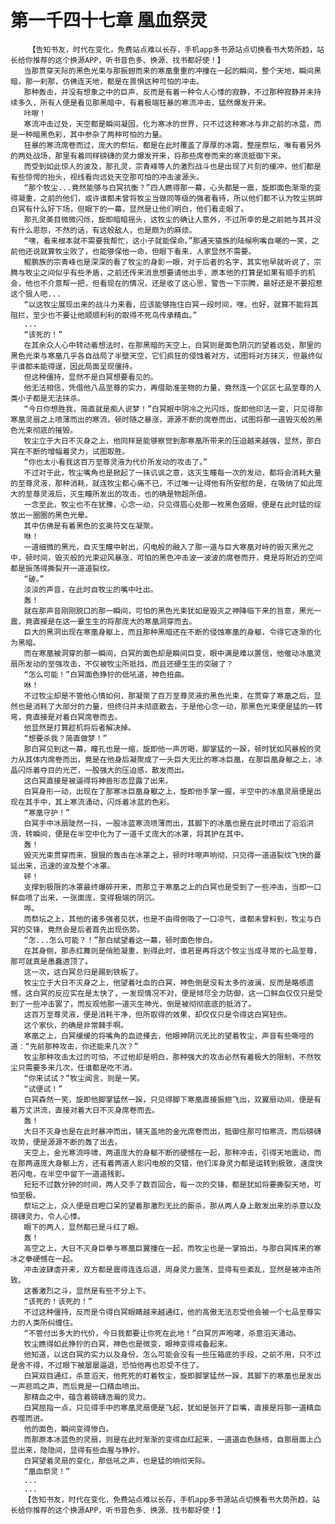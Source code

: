 # 第一千四十七章 凰血祭灵
        【告知书友，时代在变化，免费站点难以长存，手机app多书源站点切换看书大势所趋，站长给你推荐的这个换源APP，听书音色多、换源、找书都好使！】
       当那贯穿天际的黑色光束与那振翅而来的寒凰重重的冲撞在一起的瞬间，整个天地，瞬间黑暗，那一刹那，仿佛连天地，都是在畏惧这种可怕的冲击。
       那种轰击，并没有想象之中的巨声，反而是有着一种令人心悸的寂静，不过那种寂静并未持续多久，所有人便是看见那黑暗中，有着极端狂暴的寒流冲击，猛然爆发开来。
       咔嚓！
       寒流冲击过处，天空都是瞬间凝固，化为寒冰的世界，只不过这种寒冰与非之前的冰蓝，而是一种暗黑色彩，其中参杂了两种可怕的力量。
       狂暴的寒流席卷而过，庞大的祭坛，都是在此时覆盖了厚厚的冰霜，整座祭坛，唯有着另外的两处战场，那里有着同样磅礴的灵力爆发开来，将那些席卷而来的寒流抵御下来。
       而受到如此惊人的波及，那孔灵，宗青峰等人的激烈战斗也是出现了片刻的缓冲，他们都是有些惊愕的抬头，视线看向远处天空那可怕的冲击波源头。
       “那个牧尘...竟然能够与白冥抗衡？”四人瞧得那一幕，心头都是一震，旋即面色渐渐的变得凝重，之前的他们，或许谁都未曾将牧尘当做同等级的强者看待，所以他们都不认为牧尘挑衅白冥有什么好下场，但眼下的一幕，显然是让他们明白，他们看走眼了。
       那孔灵美目微微闪烁，旋即暗暗摇头，这牧尘的确让人意外，不过所幸的是之前她与其并没有什么恩怨，不然的话，有这般敌人，也是颇为的麻烦。
       “嘿，看来根本就不需要我帮忙，这小子就能保命。”那通天猿族的陆候咧嘴自嘲的一笑，之前他还说就算牧尘败了，也能够保他一命，但眼下看来，人家显然不需要。
       鲲鹏族的宗青峰也是深深的看了牧尘的身影一眼，对于后者的名字，其实他早就听说了，宗腾与牧尘之间似乎有些矛盾，之前还传来消息想要请他出手，原本他的打算是如果有顺手的机会，他也不介意帮一把，但看现在的情况，还是收了这心思，警告一下宗腾，最好还是不要招惹这个狠人吧...
       “以这牧尘展现出来的战斗力来看，应该能够拖住白冥一段时间，嘿，也好，就算不能将其阻拦，至少也不要让他顺顺利利的取得不死鸟传承精血。”
       ...
       “该死的！”
       在其余众人心中转动着想法时，在那黑暗的天空上，白冥则是面色阴沉的望着远处，那里的黑色光束与寒凰几乎各自战局了半壁天空，它们疯狂的侵蚀着对方，试图将对方抹灭，但最终似乎谁都未能得逞，因此局面呈现僵持。
       但这种僵持，显然不是白冥想要看见的。
       他无法相信，凭借他八品至尊的实力，再借助准圣物的力量，竟然连一个区区七品至尊的人类小子都是无法抹杀。
       “今日你想胜我，简直就是痴人说梦！”白冥眼中阴冷之光闪烁，旋即他印法一变，只见得那寒凰灵扇之上喷薄而出的寒流，顿时随之暴涨，源源不断的席卷而出，试图将那一道毁灭般的黑色光束彻底的摧毁。
       牧尘立于大日不灭身之上，他同样是能够察觉到那寒凰所带来的压迫越来越强，显然，那白冥在不断的增幅着灵力，试图取胜。
       “你也太小看我这百万至尊灵液为代价所发动的攻击了。”
       不过对于此，牧尘嘴角也是掀起了一抹讥讽之意，这灭生瞳每一次的发动，都将会消耗大量的至尊灵液，那种消耗，就连牧尘都心痛不已，不过唯一让得他有所安慰的是，在吸纳了如此庞大的至尊灵液后，灭生瞳所发出的攻击，也的确是物超所值。
       一念至此，牧尘也不在犹豫，心念一动，只见得眉心处那一枚黑色竖眼，便是在此时猛的绽放出一圈圈的黑色光晕。
       其中仿佛是有着黑色的玄奥符文在凝聚。
       咻！
       一道细微的黑光，自灭生瞳中射出，闪电般的融入了那一道与巨大寒凰对峙的毁灭黑光之中，顿时间，毁灭般的光束迎风暴涨，可怕的黑色冲击波一波波的席卷而开，竟是将附近的空间都是振荡得撕裂开一道道裂纹。
       “破。”
       淡淡的声音，在此时自牧尘的嘴中吐出。
       轰！
       就在那声音刚刚脱口的那一瞬间，可怕的黑色光束犹如是毁灭之神降临下来的旨意，黑光一震，竟直接是在这一霎生生的将那庞大的寒凰洞穿而去。
       巨大的黑洞出现在寒凰身躯上，而且那种黑暗还在不断的侵蚀寒凰的身躯，令得它逐渐的化为黑暗。
       而在寒凰被洞穿的那一瞬间，白冥的面色却是瞬间巨变，眼中满是难以置信，他催动冰凰灵扇所发动的至强攻击，不仅被牧尘所抵挡，而且还硬生生的突破了？
       “怎么可能！”白冥面色狰狞的低吼道，神色扭曲。
       咻！
       不过牧尘却是不管他心情如何，那凝聚了百万至尊灵液的黑色光束，在贯穿了寒凰之后，显然也是消耗了大部分的力量，但终归并未彻底散去，于是他心念一动，那黑色光束便是猛的一转弯，竟直接是对着白冥席卷而去。
       他显然是打算趁机将后者解决掉。
       “想要杀我？简直做梦！”
       那白冥见到这一幕，瞳孔也是一缩，旋即他一声厉喝，脚掌猛的一跺，顿时犹如风暴般的灵力从其体内席卷而出，竟是在他身后凝聚成了一头巨大无比的寒冰巨凰，在那巨凰身躯之上，冰晶闪烁着夺目的光芒，一股强大的压迫感，散发而出。
       这白冥直接是被逼得将神兽形态显露了出来。
       白冥身形一动，出现在了那寒冰巨凰身躯之上，旋即他手掌一握，半空中的冰凰灵扇便是出现在其手中，其上寒流涌动，闪烁着冰蓝的色彩。
       “寒凰守护！”
       白冥手中冰扇陡然一抖，一股冰蓝寒流喷薄而出，其脚下的冰凰也是在此时喷出了滔滔洪流，转瞬间，便是在半空中化为了一道千丈庞大的冰罩，将其护在其中。
       轰！
       毁灭光束贯穿而来，狠狠的轰击在冰罩之上，顿时咔嚓声响彻，只见得一道道裂纹飞快的蔓延出来，迅速的波及整个冰罩。
       砰！
       支撑到极限的冰罩最终爆碎开来，而那立于寒凰之上的白冥也是受到了一些冲击，当即一口鲜血喷了出来，一张面庞，变得极端的阴沉。
       哗。
       而祭坛之上，其他的诸多强者见状，也是不由得倒吸了一口凉气，谁都未曾料到，牧尘与白冥的交锋，竟然会是后者首先出现伤势。
       “怎...怎么可能？！”那白斌望着这一幕，顿时面色惨白。
       在其身侧，那赤红舞则是俏脸凝重，到得此时，谁若是再将这个牧尘当成寻常的七品至尊，那可就真是愚蠢透顶了。
       这一次，这白冥总归是踢到铁板了。
       牧尘立于大日不灭身之上，他望着吐血的白冥，神色倒是没有太多的波澜，反而是略感遗憾，这白冥的反应实在是太快了，一发现情况不对，便是倾尽全力防御，这一口鲜血仅仅只是受到了一些冲击罢了，而反观他那一道灭生神光，倒是被彻彻底底的抵消了。
       这百万至尊灵液，便是消耗干净，但所取得的效果，却仅仅只是令得这白冥轻伤。
       这个家伙，的确是非常棘手啊。
       寒凰之上，白冥缓缓的将嘴角的血迹搽去，他眼神阴沉无比的望着牧尘，声音有些嘶哑的道：“先前那种攻击，你还能来几次？”
       牧尘那种攻击太过的可怕，不过他却是明白，那种强大的攻击必然有着极大的限制，不然牧尘只需要多来几次，任谁都是吃不消。
       “你来试试？”牧尘闻言，则是一笑。
       “试便试！”
       白冥森然一笑，旋即他脚掌猛然一跺，只见得脚下寒凰直接振翅飞出，双翼扇动间，便是有着万丈洪流，直接对着大日不灭身席卷而去。
       轰！
       大日不灭身也是在此时暴冲而出，铺天盖地的金光席卷而出，抵御住那可怕寒流，而后磅礴攻势，便是源源不断的轰了出去。
       天空上，金光寒流呼啸，两道庞大的身躯不断的硬憾在一起，那种冲击，引得天地震动，而在那两道庞大身躯上方，还有着两道人影闪电般的交错，他们浑身灵力都是运转到极致，速度快若闪电，在半空中留下一道道残影。
       短短不过数分钟的时间，两人交手了数百回合，每一次的交锋，都是犹如将要撕裂天地，可怕至极。
       祭坛之上，众人便是目瞪口呆的望着那激烈无比的厮杀，那从两人身上散发出来的杀意以及磅礴灵力，令人心悸。
       眼下的两人，显然都已是斗红了眼。
       轰！
       高空之上，大日不灭身巨拳与寒凰巨翼撞在一起，而牧尘也是一掌拍出，与那白冥挥来的寒冰之拳硬憾在一起。
       冲击波肆虐开来，双方都是震得连连后退，周身灵力震荡，显得有些紊乱，显然是被冲击所致。
       这番激烈之斗，显然是有些不分上下。
       “该死的！该死的！”
       不过这种僵持，反而是令得白冥眼睛越来越通红，他的高傲无法忍受他会被一个七品至尊实力的人类所纠缠住。
       “不管付出多大的代价，今日我都要让你死在此地！”白冥厉声咆哮，杀意滔天涌动。
       牧尘瞧得如此狰狞的白冥，神色也是微变，眼神变得戒备起来。
       他知道，以这白冥的实力以及身份，怎么可能会没有一些压箱底的手段，之前不用，只不过是舍不得，不过眼下被屡屡逼退，恐怕他再也忍受不住了。
       白冥双目通红，杀意滔天，他死死的盯着牧尘，旋即脚掌猛然一跺，其脚下的寒凰也是发出一声悲鸣之声，而后竟是一口精血喷出。
       那精血之中，蕴含着磅礴浩瀚的灵力。
       白冥屈指一点，只见得手中的寒凰灵扇便是飞起，犹如是张开了巨嘴，直接是将那一道精血吞噬而进。
       他的面色，瞬间变得惨白。
       而那原本冰蓝色的灵扇，则是在此时渐渐的变得血红起来，一道道血色脉络，自那扇面上凸显出来，隐隐间，显得有些血腥与狰狞。
       白冥望着灵扇的变化，那低吼之声，也是猛的响彻天际。
       “凰血祭灵！”
       ...
       ...
       【告知书友，时代在变化，免费站点难以长存，手机app多书源站点切换看书大势所趋，站长给你推荐的这个换源APP，听书音色多、换源、找书都好使！】